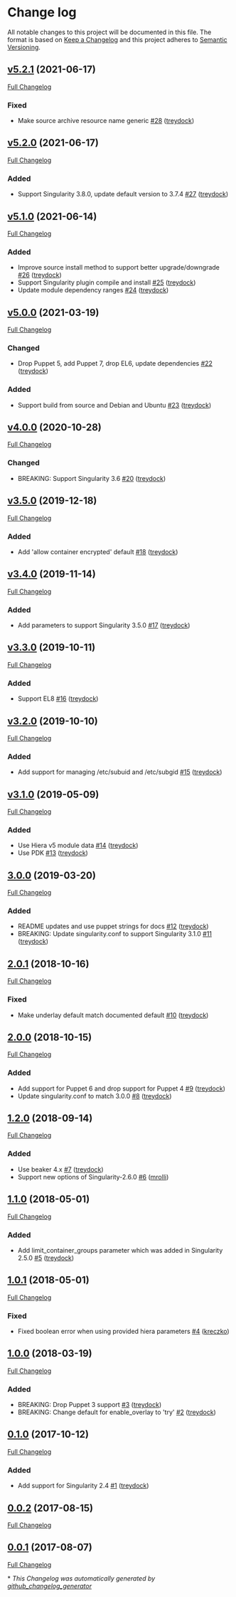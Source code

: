 # Change log

All notable changes to this project will be documented in this file. The format is based on [Keep a Changelog](http://keepachangelog.com/en/1.0.0/) and this project adheres to [Semantic Versioning](http://semver.org).

## [v5.2.1](https://github.com/treydock/puppet-module-singularity/tree/v5.2.1) (2021-06-17)

[Full Changelog](https://github.com/treydock/puppet-module-singularity/compare/v5.2.0...v5.2.1)

### Fixed

- Make source archive resource name generic [\#28](https://github.com/treydock/puppet-module-singularity/pull/28) ([treydock](https://github.com/treydock))

## [v5.2.0](https://github.com/treydock/puppet-module-singularity/tree/v5.2.0) (2021-06-17)

[Full Changelog](https://github.com/treydock/puppet-module-singularity/compare/v5.1.0...v5.2.0)

### Added

- Support Singularity 3.8.0, update default version to 3.7.4 [\#27](https://github.com/treydock/puppet-module-singularity/pull/27) ([treydock](https://github.com/treydock))

## [v5.1.0](https://github.com/treydock/puppet-module-singularity/tree/v5.1.0) (2021-06-14)

[Full Changelog](https://github.com/treydock/puppet-module-singularity/compare/v5.0.0...v5.1.0)

### Added

- Improve source install method to support better upgrade/downgrade [\#26](https://github.com/treydock/puppet-module-singularity/pull/26) ([treydock](https://github.com/treydock))
- Support Singularity plugin compile and install [\#25](https://github.com/treydock/puppet-module-singularity/pull/25) ([treydock](https://github.com/treydock))
- Update module dependency ranges [\#24](https://github.com/treydock/puppet-module-singularity/pull/24) ([treydock](https://github.com/treydock))

## [v5.0.0](https://github.com/treydock/puppet-module-singularity/tree/v5.0.0) (2021-03-19)

[Full Changelog](https://github.com/treydock/puppet-module-singularity/compare/v4.0.0...v5.0.0)

### Changed

- Drop Puppet 5, add Puppet 7, drop EL6, update dependencies [\#22](https://github.com/treydock/puppet-module-singularity/pull/22) ([treydock](https://github.com/treydock))

### Added

- Support build from source and Debian and Ubuntu [\#23](https://github.com/treydock/puppet-module-singularity/pull/23) ([treydock](https://github.com/treydock))

## [v4.0.0](https://github.com/treydock/puppet-module-singularity/tree/v4.0.0) (2020-10-28)

[Full Changelog](https://github.com/treydock/puppet-module-singularity/compare/v3.5.0...v4.0.0)

### Changed

- BREAKING: Support Singularity 3.6 [\#20](https://github.com/treydock/puppet-module-singularity/pull/20) ([treydock](https://github.com/treydock))

## [v3.5.0](https://github.com/treydock/puppet-module-singularity/tree/v3.5.0) (2019-12-18)

[Full Changelog](https://github.com/treydock/puppet-module-singularity/compare/v3.4.0...v3.5.0)

### Added

- Add 'allow container encrypted' default [\#18](https://github.com/treydock/puppet-module-singularity/pull/18) ([treydock](https://github.com/treydock))

## [v3.4.0](https://github.com/treydock/puppet-module-singularity/tree/v3.4.0) (2019-11-14)

[Full Changelog](https://github.com/treydock/puppet-module-singularity/compare/v3.3.0...v3.4.0)

### Added

- Add parameters to support Singularity 3.5.0 [\#17](https://github.com/treydock/puppet-module-singularity/pull/17) ([treydock](https://github.com/treydock))

## [v3.3.0](https://github.com/treydock/puppet-module-singularity/tree/v3.3.0) (2019-10-11)

[Full Changelog](https://github.com/treydock/puppet-module-singularity/compare/v3.2.0...v3.3.0)

### Added

- Support EL8 [\#16](https://github.com/treydock/puppet-module-singularity/pull/16) ([treydock](https://github.com/treydock))

## [v3.2.0](https://github.com/treydock/puppet-module-singularity/tree/v3.2.0) (2019-10-10)

[Full Changelog](https://github.com/treydock/puppet-module-singularity/compare/v3.1.0...v3.2.0)

### Added

- Add support for managing /etc/subuid and /etc/subgid [\#15](https://github.com/treydock/puppet-module-singularity/pull/15) ([treydock](https://github.com/treydock))

## [v3.1.0](https://github.com/treydock/puppet-module-singularity/tree/v3.1.0) (2019-05-09)

[Full Changelog](https://github.com/treydock/puppet-module-singularity/compare/3.0.0...v3.1.0)

### Added

- Use Hiera v5 module data [\#14](https://github.com/treydock/puppet-module-singularity/pull/14) ([treydock](https://github.com/treydock))
- Use PDK [\#13](https://github.com/treydock/puppet-module-singularity/pull/13) ([treydock](https://github.com/treydock))

## [3.0.0](https://github.com/treydock/puppet-module-singularity/tree/3.0.0) (2019-03-20)

[Full Changelog](https://github.com/treydock/puppet-module-singularity/compare/2.0.1...3.0.0)

### Added

- README updates and use puppet strings for docs [\#12](https://github.com/treydock/puppet-module-singularity/pull/12) ([treydock](https://github.com/treydock))
- BREAKING: Update singularity.conf to support Singularity 3.1.0 [\#11](https://github.com/treydock/puppet-module-singularity/pull/11) ([treydock](https://github.com/treydock))

## [2.0.1](https://github.com/treydock/puppet-module-singularity/tree/2.0.1) (2018-10-16)

[Full Changelog](https://github.com/treydock/puppet-module-singularity/compare/2.0.0...2.0.1)

### Fixed

- Make underlay default match documented default [\#10](https://github.com/treydock/puppet-module-singularity/pull/10) ([treydock](https://github.com/treydock))

## [2.0.0](https://github.com/treydock/puppet-module-singularity/tree/2.0.0) (2018-10-15)

[Full Changelog](https://github.com/treydock/puppet-module-singularity/compare/1.2.0...2.0.0)

### Added

- Add support for Puppet 6 and drop support for Puppet 4 [\#9](https://github.com/treydock/puppet-module-singularity/pull/9) ([treydock](https://github.com/treydock))
- Update singularity.conf to match 3.0.0 [\#8](https://github.com/treydock/puppet-module-singularity/pull/8) ([treydock](https://github.com/treydock))

## [1.2.0](https://github.com/treydock/puppet-module-singularity/tree/1.2.0) (2018-09-14)

[Full Changelog](https://github.com/treydock/puppet-module-singularity/compare/1.1.0...1.2.0)

### Added

- Use beaker 4.x [\#7](https://github.com/treydock/puppet-module-singularity/pull/7) ([treydock](https://github.com/treydock))
- Support new options of Singularity-2.6.0 [\#6](https://github.com/treydock/puppet-module-singularity/pull/6) ([mrolli](https://github.com/mrolli))

## [1.1.0](https://github.com/treydock/puppet-module-singularity/tree/1.1.0) (2018-05-01)

[Full Changelog](https://github.com/treydock/puppet-module-singularity/compare/1.0.1...1.1.0)

### Added

- Add limit\_container\_groups parameter which was added in Singularity 2.5.0 [\#5](https://github.com/treydock/puppet-module-singularity/pull/5) ([treydock](https://github.com/treydock))

## [1.0.1](https://github.com/treydock/puppet-module-singularity/tree/1.0.1) (2018-05-01)

[Full Changelog](https://github.com/treydock/puppet-module-singularity/compare/1.0.0...1.0.1)

### Fixed

- Fixed boolean error when using provided hiera parameters [\#4](https://github.com/treydock/puppet-module-singularity/pull/4) ([kreczko](https://github.com/kreczko))

## [1.0.0](https://github.com/treydock/puppet-module-singularity/tree/1.0.0) (2018-03-19)

[Full Changelog](https://github.com/treydock/puppet-module-singularity/compare/0.1.0...1.0.0)

### Added

- BREAKING: Drop Puppet 3 support [\#3](https://github.com/treydock/puppet-module-singularity/pull/3) ([treydock](https://github.com/treydock))
- BREAKING: Change default for enable\_overlay to 'try' [\#2](https://github.com/treydock/puppet-module-singularity/pull/2) ([treydock](https://github.com/treydock))

## [0.1.0](https://github.com/treydock/puppet-module-singularity/tree/0.1.0) (2017-10-12)

[Full Changelog](https://github.com/treydock/puppet-module-singularity/compare/0.0.2...0.1.0)

### Added

- Add support for Singularity 2.4 [\#1](https://github.com/treydock/puppet-module-singularity/pull/1) ([treydock](https://github.com/treydock))

## [0.0.2](https://github.com/treydock/puppet-module-singularity/tree/0.0.2) (2017-08-15)

[Full Changelog](https://github.com/treydock/puppet-module-singularity/compare/0.0.1...0.0.2)

## [0.0.1](https://github.com/treydock/puppet-module-singularity/tree/0.0.1) (2017-08-07)

[Full Changelog](https://github.com/treydock/puppet-module-singularity/compare/6e32a24ae2186276248d1eaaf34cafc7f567c2f3...0.0.1)



\* *This Changelog was automatically generated by [github_changelog_generator](https://github.com/github-changelog-generator/github-changelog-generator)*
